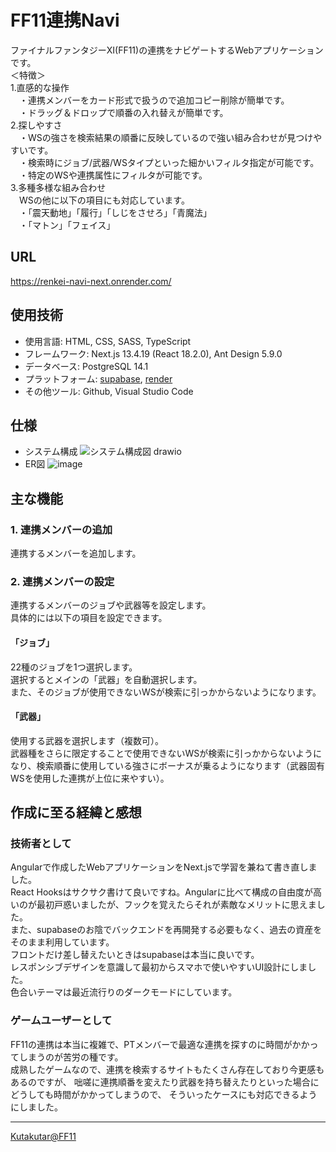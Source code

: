 # FF11連携Navi
ファイナルファンタジーXI(FF11)の連携をナビゲートするWebアプリケーションです。  
＜特徴＞  
1.直感的な操作  
　・連携メンバーをカード形式で扱うので追加コピー削除が簡単です。  
　・ドラッグ＆ドロップで順番の入れ替えが簡単です。  
2.探しやすさ  
　・WSの強さを検索結果の順番に反映しているので強い組み合わせが見つけやすいです。  
　・検索時にジョブ/武器/WSタイプといった細かいフィルタ指定が可能です。  
　・特定のWSや連携属性にフィルタが可能です。  
3.多種多様な組み合わせ  
　WSの他に以下の項目にも対応しています。  
　・「震天動地」「履行」「しじをさせろ」「青魔法」  
　・「マトン」「フェイス」  

## URL
https://renkei-navi-next.onrender.com/


## 使用技術
- 使用言語: HTML, CSS, SASS, TypeScript
- フレームワーク: Next.js 13.4.19 (React 18.2.0), Ant Design 5.9.0
- データベース: PostgreSQL 14.1
- プラットフォーム: [supabase](https://supabase.com/), [render](https://render.com/)
- その他ツール: Github, Visual Studio Code

## 仕様
- システム構成
![システム構成図 drawio](https://github.com/kutarkutakuta/ffxi_renkei_navi_next/assets/122729867/b2295078-cc78-4f44-9f09-4ab7542cf909)
- ER図
![image](https://github.com/kutarkutakuta/ffxi_renkei_navi_next/assets/122729867/8b5cd4da-1295-4924-87ff-eaca0e646369)

## 主な機能
### 1. 連携メンバーの追加
連携するメンバーを追加します。  

### 2. 連携メンバーの設定
連携するメンバーのジョブや武器等を設定します。  
具体的には以下の項目を設定できます。  
#### 「ジョブ」
22種のジョブを1つ選択します。  
選択するとメインの「武器」を自動選択します。  
また、そのジョブが使用できないWSが検索に引っかからないようになります。  
#### 「武器」
使用する武器を選択します（複数可）。  
武器種をさらに限定することで使用できないWSが検索に引っかからないようになり、検索順番に使用している強さにボーナスが乗るようになります（武器固有WSを使用した連携が上位に来やすい）。

## 作成に至る経緯と感想
### 技術者として
Angularで作成したWebアプリケーションをNext.jsで学習を兼ねて書き直しました。  
React Hooksはサクサク書けて良いですね。Angularに比べて構成の自由度が高いのが最初戸惑いましたが、フックを覚えたらそれが素敵なメリットに思えました。  
また、supabaseのお陰でバックエンドを再開発する必要もなく、過去の資産をそのまま利用しています。  
フロントだけ差し替えたいときはsupabaseは本当に良いです。  
レスポンシブデザインを意識して最初からスマホで使いやすいUI設計にしました。  
色合いテーマは最近流行りのダークモードにしています。  


### ゲームユーザーとして
FF11の連携は本当に複雑で、PTメンバーで最適な連携を探すのに時間がかかってしまうのが苦労の種です。  
成熟したゲームなので、連携を検索するサイトもたくさん存在しており今更感もあるのですが、
咄嗟に連携順番を変えたり武器を持ち替えたりといった場合にどうしても時間がかかってしまうので、
そういったケースにも対応できるようにしました。


---
[Kutakutar@FF11](https://twitter.com/kutakutar_ff11)
